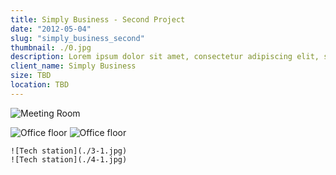 ```yaml
---
title: Simply Business - Second Project
date: "2012-05-04"
slug: "simply_business_second"
thumbnail: ./0.jpg
description: Lorem ipsum dolor sit amet, consectetur adipiscing elit, sed do eiusmod tempor incididunt ut labore et dolore magna aliqua
client_name: Simply Business
size: TBD
location: TBD
---
```

<div class="kg-card kg-image-card kg-width-wide">

![Meeting Room](./0.jpg)

![Office floor](./1.jpg)
![Office floor](./2.jpg)

```grid|2
![Tech station](./3-1.jpg)
![Tech station](./4-1.jpg)
```
</div>